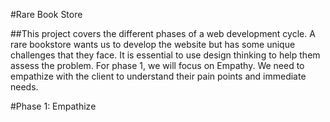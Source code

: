 #Rare Book Store

##This project covers the different phases of a web development cycle. A rare bookstore wants us to develop the website but has some unique challenges that they face. It is essential to use design thinking to help them assess the problem. For phase 1, we will focus on Empathy. We need to empathize with the client to understand their pain points and immediate needs.

#Phase 1: Empathize
